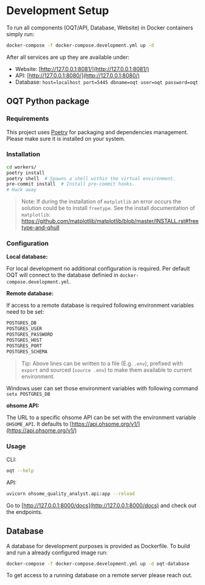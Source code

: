 # Development Setup

To run all components (OQT/API, Database, Website) in Docker containers simply run:

```bash
docker-compose -f docker-compose.development.yml up -d
```

After all services are up they are available under:

- Website: [http://127.0.0.1:8081/](http://127.0.0.1:8081/)
- API: [http://127.0.0.1:8080/](http://127.0.0.1:8080/)
- Database: `host=localhost port=5445 dbname=oqt user=oqt password=oqt`


## OQT Python package

### Requirements

This project uses [Poetry](https://python-poetry.org/docs/) for packaging and dependencies management.
Please make sure it is installed on your system.


### Installation

```bash
cd workers/
poetry install
poetry shell  # Spawns a shell within the virtual environment.
pre-commit install  # Install pre-commit hooks.
# Hack away
```

> Note: If during the installation of `matplotlib` an error occurs the solution could be to install `freetype`. See the install documentation of `matplotlib`: https://github.com/matplotlib/matplotlib/blob/master/INSTALL.rst#freetype-and-qhull


### Configuration

**Local database:**

For local development no additional configuration is required. Per default OQT will connect to the database definied in `docker-compose.development.yml`.

**Remote database:**

If access to a remote database is required following environment variables need to be set:

```bash
POSTGRES_DB
POSTGRES_USER
POSTGRES_PASSWORD
POSTGRES_HOST
POSTGRES_PORT
POSTGRES_SCHEMA
```

> Tip: Above lines can be written to a file (E.g. `.env`), prefixed with `export` and sourced (`source .env`) to make them available to current environment.

Windows user can set those environment variables with following command `setx POSTGRES_DB`


**ohsome API:**

The URL to a specific ohsome API can be set with the environment variable `OHSOME_API`. It defaults to [https://api.ohsome.org/v1/](https://api.ohsome.org/v1/)


### Usage

CLI:
```bash
oqt --help
```

API:
```bash
uvicorn ohsome_quality_analyst.api:app --reload
```

Go to [http://127.0.0.1:8000/docs](http://127.0.0.1:8000/docs) and check out the endpoints.


## Database

A database for development purposes is provided as Dockerfile. To build and run a already configured image run:

```bash
docker-compose -f docker-compose.development.yml up -d oqt-database
```

To get access to a running database on a remote server please reach out.


